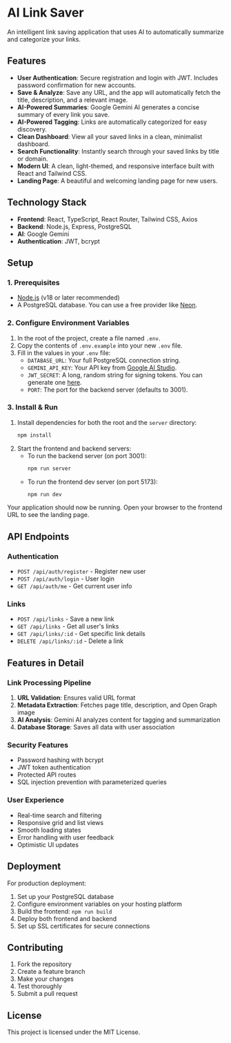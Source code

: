 # AI Link Saver

An intelligent link saving application that uses AI to automatically summarize and categorize your links.

## Features

- **User Authentication**: Secure registration and login with JWT. Includes password confirmation for new accounts.
- **Save & Analyze**: Save any URL, and the app will automatically fetch the title, description, and a relevant image.
- **AI-Powered Summaries**: Google Gemini AI generates a concise summary of every link you save.
- **AI-Powered Tagging**: Links are automatically categorized for easy discovery.
- **Clean Dashboard**: View all your saved links in a clean, minimalist dashboard.
- **Search Functionality**: Instantly search through your saved links by title or domain.
- **Modern UI**: A clean, light-themed, and responsive interface built with React and Tailwind CSS.
- **Landing Page**: A beautiful and welcoming landing page for new users.

## Technology Stack

- **Frontend**: React, TypeScript, React Router, Tailwind CSS, Axios
- **Backend**: Node.js, Express, PostgreSQL
- **AI**: Google Gemini
- **Authentication**: JWT, bcrypt

## Setup

### 1. Prerequisites
- [Node.js](https://nodejs.org/) (v18 or later recommended)
- A PostgreSQL database. You can use a free provider like [Neon](https://neon.tech/).

### 2. Configure Environment Variables
1.  In the root of the project, create a file named `.env`.
2.  Copy the contents of `.env.example` into your new `.env` file.
3.  Fill in the values in your `.env` file:
    - `DATABASE_URL`: Your full PostgreSQL connection string.
    - `GEMINI_API_KEY`: Your API key from [Google AI Studio](https://ai.google.dev/).
    - `JWT_SECRET`: A long, random string for signing tokens. You can generate one [here](https://generate-secret.now.sh/32).
    - `PORT`: The port for the backend server (defaults to 3001).

### 3. Install & Run
1.  Install dependencies for both the root and the `server` directory:
    ```bash
    npm install
    ```
2.  Start the frontend and backend servers:
    - To run the backend server (on port 3001):
      ```bash
      npm run server
      ```
    - To run the frontend dev server (on port 5173):
      ```bash
      npm run dev
      ```

Your application should now be running. Open your browser to the frontend URL to see the landing page.

## API Endpoints

### Authentication
- `POST /api/auth/register` - Register new user
- `POST /api/auth/login` - User login
- `GET /api/auth/me` - Get current user info

### Links
- `POST /api/links` - Save a new link
- `GET /api/links` - Get all user's links
- `GET /api/links/:id` - Get specific link details
- `DELETE /api/links/:id` - Delete a link

## Features in Detail

### Link Processing Pipeline
1. **URL Validation**: Ensures valid URL format
2. **Metadata Extraction**: Fetches page title, description, and Open Graph image
3. **AI Analysis**: Gemini AI analyzes content for tagging and summarization
4. **Database Storage**: Saves all data with user association

### Security Features
- Password hashing with bcrypt
- JWT token authentication
- Protected API routes
- SQL injection prevention with parameterized queries

### User Experience
- Real-time search and filtering
- Responsive grid and list views
- Smooth loading states
- Error handling with user feedback
- Optimistic UI updates

## Deployment

For production deployment:

1. Set up your PostgreSQL database
2. Configure environment variables on your hosting platform
3. Build the frontend: `npm run build`
4. Deploy both frontend and backend
5. Set up SSL certificates for secure connections

## Contributing

1. Fork the repository
2. Create a feature branch
3. Make your changes
4. Test thoroughly
5. Submit a pull request

## License

This project is licensed under the MIT License.